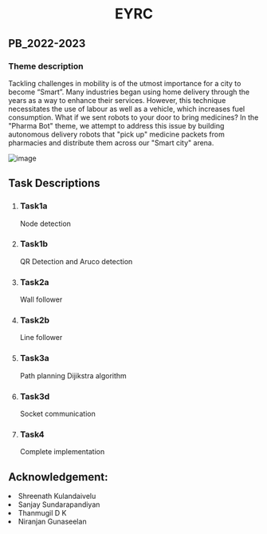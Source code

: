 <div align = center>
<h1>EYRC</h1>
</div>
<h2>PB_2022-2023</h2>
<h3>Theme description</h3>

Tackling challenges in mobility is of the utmost importance for a city to become “Smart”. Many industries began using home delivery through the years as a way to enhance their services. 
However, this technique necessitates the use of labour as well as a vehicle, which increases fuel consumption. What if we sent robots to your door to bring medicines?
In the "Pharma Bot" theme, we attempt to address this issue by building autonomous delivery robots that "pick up" medicine packets from pharmacies and distribute them across our "Smart city"
arena.

![image](https://user-images.githubusercontent.com/104312598/217016936-608371c0-a2d6-46cd-b69e-b1515a352219.png)

<h2>Task Descriptions</h2>
<ol>
<li><h3>Task1a</h3>Node detection</li>
<li><h3>Task1b</h3>QR Detection and Aruco detection</li>
<li><h3>Task2a</h3>Wall follower</li>
<li><h3>Task2b</h3>Line follower</li>
<li><h3>Task3a</h3>Path planning Dijikstra algorithm</li>
<li><h3>Task3d</h3>Socket communication</li>
<li><h3>Task4</h3>Complete implementation</li>
</ol>
<h2>Acknowledgement:</h2>
<li>Shreenath Kulandaivelu</li>
<li>Sanjay Sundarapandiyan</li>
<li>Thanmugil D K</li>
<li>Niranjan Gunaseelan </li>

